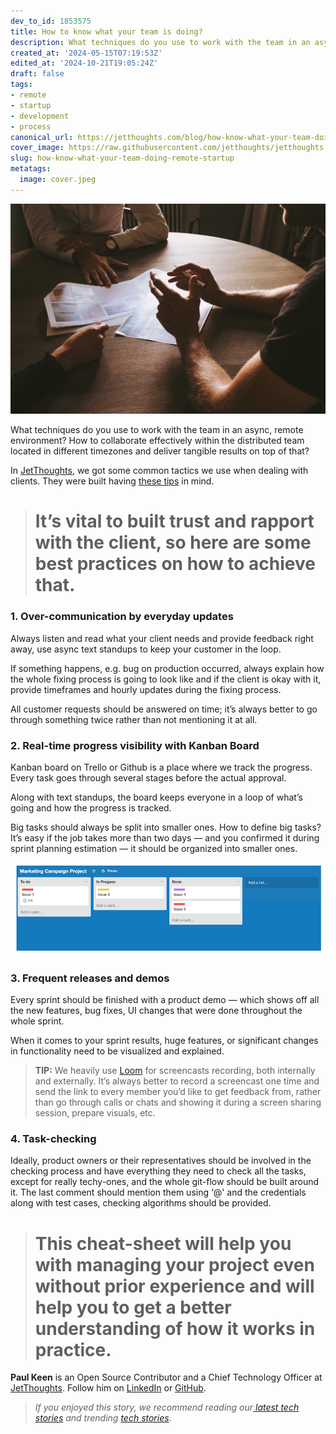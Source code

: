 ```yaml
---
dev_to_id: 1853575
title: How to know what your team is doing?
description: What techniques do you use to work with the team in an async, remote environment? How to...
created_at: '2024-05-15T07:19:53Z'
edited_at: '2024-10-21T19:05:24Z'
draft: false
tags:
- remote
- startup
- development
- process
canonical_url: https://jetthoughts.com/blog/how-know-what-your-team-doing-remote-startup/
cover_image: https://raw.githubusercontent.com/jetthoughts/jetthoughts.github.io/master/content/blog/how-know-what-your-team-doing-remote-startup/cover.jpeg
slug: how-know-what-your-team-doing-remote-startup
metatags:
  image: cover.jpeg
---
```

![Photo by [Thomas Drouault](https://unsplash.com/@thomasdrouaultphotography?utm_source=unsplash&utm_medium=referral&utm_content=creditCopyText) on [Unsplash](https://unsplash.com/s/photos/clients?utm_source=unsplash&utm_medium=referral&utm_content=creditCopyText)](file_0.jpeg)

What techniques do you use to work with the team in an async, remote environment? How to collaborate effectively within the distributed team located in different timezones and deliver tangible results on top of that?

In [JetThoughts](https://www.jetthoughts.com/), we got some common tactics we use when dealing with clients. They were built having [these tips](https://jtway.co/checklist-for-the-non-tech-founder-5c638133f899) in mind.
> # It’s vital to built trust and rapport with the client, so here are some best practices on how to achieve that.

### 1. Over-communication by everyday updates

Always listen and read what your client needs and provide feedback right away, use async text standups to keep your customer in the loop.

If something happens, e.g. bug on production occurred, always explain how the whole fixing process is going to look like and if the client is okay with it, provide timeframes and hourly updates during the fixing process.

All customer requests should be answered on time; it’s always better to go through something twice rather than not mentioning it at all.

### 2. Real-time progress visibility with Kanban Board

Kanban board on Trello or Github is a place where we track the progress. Every task goes through several stages before the actual approval.

Along with text standups, the board keeps everyone in a loop of what’s going and how the progress is tracked.

Big tasks should always be split into smaller ones. How to define big tasks? It’s easy if the job takes more than two days — and you confirmed it during sprint planning estimation — it should be organized into smaller ones.

![Kanban Board](file_1.png)

### 3. Frequent releases and demos

Every sprint should be finished with a product demo — which shows off all the new features, bug fixes, UI changes that were done throughout the whole sprint.

When it comes to your sprint results, huge features, or significant changes in functionality need to be visualized and explained.
>  **TIP:** We heavily use [Loom](https://www.loom.com/) for screencasts recording, both internally and externally. It’s always better to record a screencast one time and send the link to every member you’d like to get feedback from, rather than go through calls or chats and showing it during a screen sharing session, prepare visuals, etc.

### 4. Task-checking

Ideally, product owners or their representatives should be involved in the checking process and have everything they need to check all the tasks, except for really techy-ones, and the whole git-flow should be built around it. The last comment should mention them using ‘@' and the credentials along with test cases, checking algorithms should be provided.
> # This cheat-sheet will help you with managing your project even without prior experience and will help you to get a better understanding of how it works in practice.

**Paul Keen** is an Open Source Contributor and a Chief Technology Officer at [JetThoughts](https://www.jetthoughts.com). Follow him on [LinkedIn](https://www.linkedin.com/in/paul-keen/) or [GitHub](https://github.com/pftg).
>  *If you enjoyed this story, we recommend reading our[ latest tech stories](https://jtway.co/latest) and trending [tech stories](https://jtway.co/trending).*
